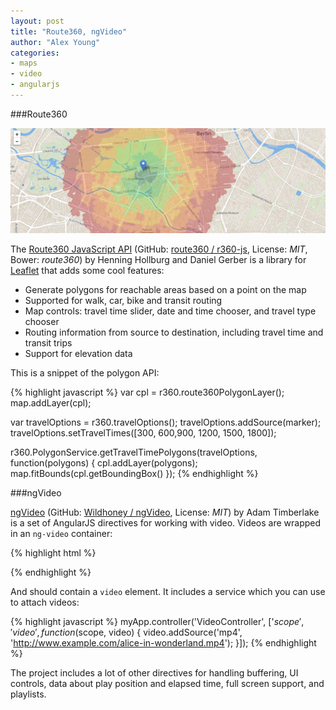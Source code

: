 ```yaml
---
layout: post
title: "Route360, ngVideo"
author: "Alex Young"
categories:
- maps
- video
- angularjs
---
```


###Route360

![Route360](/images/posts/route360.png)

The [Route360 JavaScript API](http://developers.route360.net/) (GitHub: [route360 / r360-js](https://github.com/route360/r360-js), License: _MIT_, Bower: _route360_) by Henning Hollburg and Daniel Gerber is a library for [Leaflet](http://leafletjs.com/) that adds some cool features:

* Generate polygons for reachable areas based on a point on the map
* Supported for walk, car, bike and transit routing
* Map controls: travel time slider, date and time chooser, and travel type chooser
* Routing information from source to destination, including travel time and transit trips
* Support for elevation data

This is a snippet of the polygon API:

{% highlight javascript %}
var cpl = r360.route360PolygonLayer();
map.addLayer(cpl);

var travelOptions = r360.travelOptions();
travelOptions.addSource(marker);
travelOptions.setTravelTimes([300, 600,900, 1200, 1500, 1800]);

r360.PolygonService.getTravelTimePolygons(travelOptions, function(polygons) {
  cpl.addLayer(polygons);
  map.fitBounds(cpl.getBoundingBox()
});
{% endhighlight %}

###ngVideo

[ngVideo](http://ng-video.herokuapp.com/) (GitHub: [Wildhoney / ngVideo](https://github.com/Wildhoney/ngVideo), License: _MIT_) by Adam Timberlake is a set of AngularJS directives for working with video.  Videos are wrapped in an `ng-video` container:

{% highlight html %}
<section class="video" ng-video>
{% endhighlight %}

And should contain a `video` element.  It includes a service which you can use to attach videos:

{% highlight javascript %}
myApp.controller('VideoController', ['$scope', 'video', function($scope, video) {
  video.addSource('mp4', 'http://www.example.com/alice-in-wonderland.mp4');
}]);
{% endhighlight %}

The project includes a lot of other directives for handling buffering, UI controls, data about play position and elapsed time, full screen support, and playlists.
